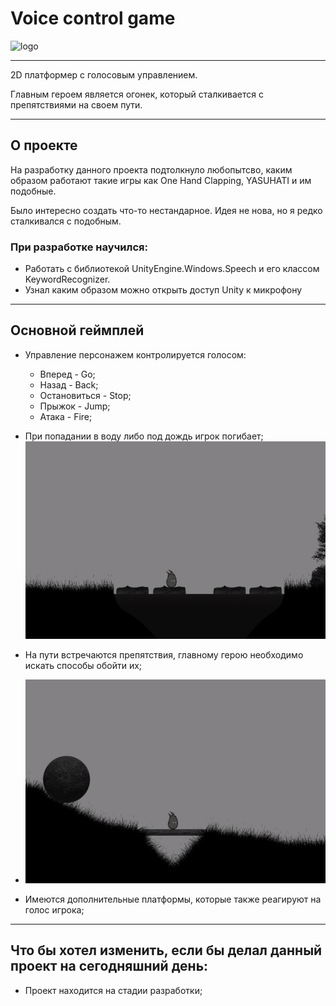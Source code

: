 # Voice control game
![logo](ReadmeFiles/Gif/Logo.gif)

___
2D платформер с голосовым управлением. 

Главным героем является огонек, который сталкивается с препятствиями на своем пути.
___

## О проекте 

На разработку данного проекта подтолкнуло любопытсво, каким образом работают такие игры как One Hand Clapping, YASUHATI и им подобные. 

Было интересно создать что-то нестандарное. Идея не нова, но я редко сталкивался с подобным.


### При разработке научился: 
+ Работать с библиотекой UnityEngine.Windows.Speech и его классом KeywordRecognizer. 
+ Узнал каким образом можно открыть доступ Unity к микрофону

___

## Основной геймплей 

+ Управление персонажем контролируется голосом:
  + Вперед - Go;
  + Назад - Back; 
  + Остановиться - Stop;
  + Прыжок - Jump;
  + Атака - Fire; 

+ При попадании в воду либо под дождь игрок погибает;
![logo](ReadmeFiles/Picture/Picture_2.png)
  
+ На пути встречаются препятствия, главному герою необходимо искать способы обойти их;
+ ![logo](ReadmeFiles/Picture/Picture_4.png)

+ Имеются дополнительные платформы, которые также реагируют на голос игрока;
___

## Что бы хотел изменить, если бы делал данный проект на сегодняшний день:

+ Проект находится на стадии разработки;

